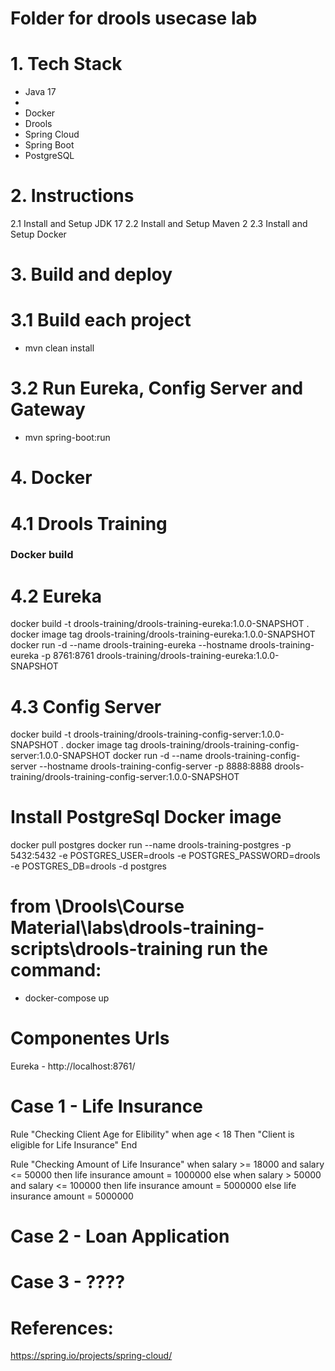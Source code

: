 # **Folder for drools usecase lab**

# 1. Tech Stack
- Java 17
- 
- Docker
- Drools
- Spring Cloud
- Spring Boot
- PostgreSQL

# 2. Instructions
2.1 Install and Setup JDK 17
2.2 Install and Setup Maven 2
2.3 Install and Setup Docker


# 3. Build and deploy
# 3.1 Build each project
- mvn clean install

# 3.2 Run Eureka, Config Server and Gateway
- mvn spring-boot:run



# 4. Docker
# 4.1 Drools Training 
### Docker build ####
# 4.2 Eureka
docker build -t drools-training/drools-training-eureka:1.0.0-SNAPSHOT .
docker image tag drools-training/drools-training-eureka:1.0.0-SNAPSHOT
docker run -d --name drools-training-eureka --hostname drools-training-eureka -p 8761:8761 drools-training/drools-training-eureka:1.0.0-SNAPSHOT 

# 4.3 Config Server
docker build -t drools-training/drools-training-config-server:1.0.0-SNAPSHOT .
docker image tag drools-training/drools-training-config-server:1.0.0-SNAPSHOT
docker run -d --name drools-training-config-server --hostname drools-training-config-server -p 8888:8888 drools-training/drools-training-config-server:1.0.0-SNAPSHOT 


# Install PostgreSql Docker image
docker pull postgres
docker run --name drools-training-postgres -p 5432:5432 -e POSTGRES_USER=drools -e POSTGRES_PASSWORD=drools -e POSTGRES_DB=drools -d postgres

# from \Drools\Course Material\labs\drools-training-scripts\drools-training run the command:
- docker-compose up

# Componentes Urls
Eureka - http://localhost:8761/

# Case 1 - Life Insurance
 Rule "Checking Client Age for Elibility"
  when age < 18
  Then "Client is eligible for Life Insurance"
  End

Rule "Checking Amount of Life Insurance"
when salary >= 18000 and salary <= 50000
then life insurance amount = 1000000
else
when salary > 50000 and salary <= 100000
then life insurance amount = 5000000
else
life insurance amount = 5000000
# Case 2 - Loan Application
# Case 3 - ????

# References:
https://spring.io/projects/spring-cloud/
